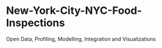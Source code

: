 # New-York-City-NYC-Food-Inspections
Open Data, Profiling, Modelling, Integration and Visualizations
